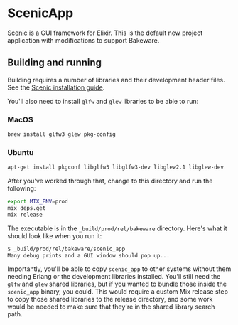 # ScenicApp

[Scenic](https://github.com/boydm/scenic) is a GUI framework for Elixir. This is
the default new project application with modifications to support Bakeware.

## Building and running

Building requires a number of libraries and their development header files. See
the [Scenic installation
guide](https://hexdocs.pm/scenic/install_dependencies.html#content).

You'll also need to install `glfw` and `glew` libraries to be able to run:

### MacOS

```sh
brew install glfw3 glew pkg-config
```

### Ubuntu

```sh
apt-get install pkgconf libglfw3 libglfw3-dev libglew2.1 libglew-dev
```

After you've worked through that, change to this directory and run the following:

```sh
export MIX_ENV=prod
mix deps.get
mix release
```

The executable is in the `_build/prod/rel/bakeware` directory. Here's what it
should look like when you run it:

```sh
$ _build/prod/rel/bakeware/scenic_app
Many debug prints and a GUI window should pop up...
```

Importantly, you'll be able to copy `scenic_app` to other systems without them
needing Erlang or the development libraries installed. You'll still need the
`glfw` and `glew` shared libraries, but if you wanted to bundle those inside the
`scenic_app` binary, you could. This would require a custom Mix release step to
copy those shared libraries to the release directory, and some work would be
needed to make sure that they're in the shared library search path.
